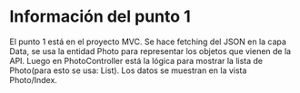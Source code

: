 # Información del punto 1

El punto 1 está en el proyecto MVC. Se hace fetching del JSON en la capa Data, se usa la entidad Photo para representar los objetos que vienen de la API.
Luego en PhotoController está la lógica para mostrar la lista de Photo(para esto se usa: List<PhotoView>). Los datos se muestran en la vista Photo/Index.
